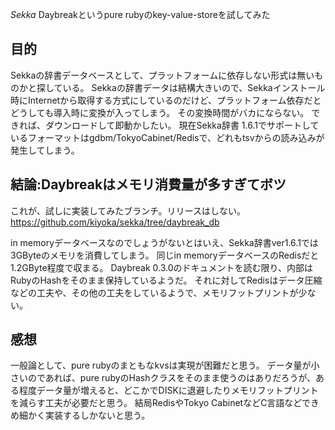 *Sekka* Daybreakというpure rubyのkey-value-storeを試してみた

## 目的
Sekkaの辞書データベースとして、プラットフォームに依存しない形式は無いものかと探している。
Sekkaの辞書データは結構大きいので、Sekkaインストール時にInternetから取得する方式にしているのだけど、プラットフォーム依存だとどうしても導入時に変換が入ってしまう。
その変換時間がバカにならない。
できれば、ダウンロードして即動かしたい。
現在Sekka辞書 1.6.1でサポートしているフォーマットはgdbm/TokyoCabinet/Redisで、どれもtsvからの読み込みが発生してしまう。

## 結論:Daybreakはメモリ消費量が多すぎてボツ
これが、試しに実装してみたブランチ。リリースはしない。
 https://github.com/kiyoka/sekka/tree/daybreak_db

in memoryデータベースなのでしょうがないとはいえ、Sekka辞書ver1.6.1では3GByteのメモリを消費してしまう。
同じin memoryデータベースのRedisだと1.2GByte程度で収まる。
Daybreak 0.3.0のドキュメントを読む限り、内部はRubyのHashをそのまま保持しているようだ。
それに対してRedisはデータ圧縮などの工夫や、その他の工夫をしているようで、メモリフットプリントが少ない。

## 感想
一般論として、pure rubyのまともなkvsは実現が困難だと思う。
データ量が小さいのであれば、pure rubyのHashクラスをそのまま使うのはありだろうが、ある程度データ量が増えると、どこかでDISKに退避したりメモリフットプリントを減らす工夫が必要だと思う。
結局RedisやTokyo CabinetなどC言語などできめ細かく実装するしかないと思う。
